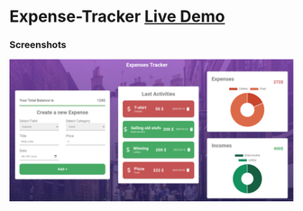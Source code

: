# Expense-Tracker [Live Demo](https://hossam-elsheikh.github.io/Expense-Tracker/)

### Screenshots
![](https://github.com/Hossam-elsheikh/Expense-Tracker/blob/master/screenshots/Screenshot%20from%202023-04-05%2015-53-25.png)
